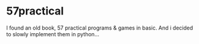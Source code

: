 # 57practical
I found an old book, 57 practical programs &amp; games in basic. And i decided to slowly implement them in python...
